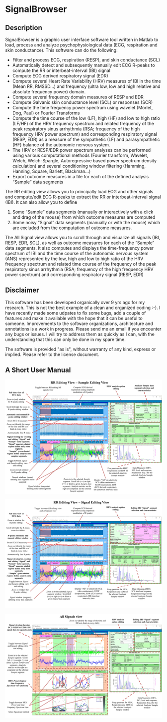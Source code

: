 # SignalBrowser
## Description 
SignalBrowser is a graphic user interface software tool written in Matlab to load, process and analyze psychophysiological data (ECG, respiration and skin conductance). This software can do the following:
-	Filter and process ECG, respiration (RESP), and skin conductance (SCL)
-	Automatically detect and subsequently manually edit ECG R-peaks to compute the RR or interbeat-interval (IBI) signal 
-	Compute ECG derived respiratory signal (EDR)
-	Compute several Heart Rate Variability (HRV) measures of IBI in the time (Mean RR, RMSSD…) and frequency (ultra low, low and high relative and absolute frequency power) domain.  
-	Compute several frequency domain measures of RESP and EDR 
-	Compute Galvanic skin conductance level (SCL) or responses (SCR) 
-	Compute the time frequency power spectrum using wavelet (Morlet, Dog, Paul) or Fourier Transforms  
-	Compute the time course of the low (LF), high (HF) and low to high ratio (LF/HF) of the HRV frequency spectrum and related frequency of the peak respiratory sinus arrhythmia (RSA; frequency of the high frequency HRV power spectrum) and corresponding respiratory signal (RESP, EDR) as a measure of the sympathetic (LF) and parasympathetic (HF) balance of the autonomic nervous system.
-	The HRV or RESP/EDR power spectrum analyses can be performed using various computational methods (Fourier transform, Wavelet, Welch, Welch-Spargle, Autoregressive based power spectrum density calculation) and several conditioning window filtering (Hamming, Hanning, Square, Barlett, Blackman…)
-	Export outcome measures in a file for each of the defined analysis “Sample” data segments

The RR editing view allows you to principally load ECG and other signals and compute/edit ECG R-peaks to extract the RR or interbeat-interval signal (IBI). It can also allow you to define 
1.	Some “Sample” data segments (manually or interactively with a click and drag of the mouse) from which outcome measures are computed 
2.	Some noisy “Signal” data segments (manually or with the mouse) which are excluded from the computation of outcome measures. 

The All Signal view allows you to scroll through and visualize all signals (IBI, RESP, EDR, SCL), as well as outcome measures for each of the “Sample” data segments. It also computes and displays the time-frequency power spectrum of IBI and the time course of the autonomic nervous system (ANS) represented by the low, high and low to high ratio of the HRV frequency spectrum and related time course of the frequency of the peak respiratory sinus arrhythmia (RSA; frequency of the high frequency HRV power spectrum) and corresponding respiratory signal (RESP, EDR)

## Disclaimer
This software has been developed organically over 9 yrs ago for my research. This is not the best example of a clean and organized coding :-). I have recently made some udpates to fix some bugs, add a couple of features and make it available with the hope that it can be useful to someone. Improvements to the software organizations, architecture and annotations is a work in progress. Please send me an email if you encounter any bugs or issues. I will try to address them as quickly as I can, with the understanding that this can only be done in my spare time.

The software is provided "as is", without warranty of any kind, express or implied. Please refer to the license document.

## A Short User Manual

![RREditingView1](/Pictures/RREditingView1.jpg)

![RREditingView2](/Pictures/RREditingView2.jpg)

![AllSignalView](/Pictures/AllSignalsView.jpg)

